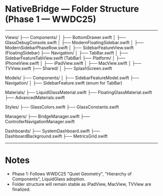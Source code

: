 # NativeBridge — Folder Structure (Phase 1 — WWDC25)

---

Views/
├── Components/
│   ├── BottomDrawer.swift
│   ├── GlassDebugConsole.swift
│   ├── ModernFloatingSidebar.swift
│   ├── ModernSidebarPhaseRow.swift
│   ├── SidebarFeatureView.swift (FloatingSidebar)
├── Navigation/
│   ├── TabBar.swift
│   ├── SidebarFeatureTabView.swift (TabBar)
├── Platform/
│   ├── iPhoneView.swift
│   ├── iPadView.swift
│   ├── MacView.swift
│   ├── TVView.swift
├── Shared/
│   ├── SplashScreen.swift

Models/
├── Components/
│   ├── SidebarFeatureModel.swift
├── Navigation/
│   ├── SidebarFeature.swift (enum for TabBar)

Materials/
├── LiquidGlassMaterial.swift
├── FloatingGlassMaterial.swift
├── AdvancedMaterials.swift

Styles/
├── GlassColors.swift
├── GlassConstants.swift

Managers/
├── BridgeManager.swift
├── ControllerNavigationManager.swift

Dashboards/
├── SystemDashboard.swift
├── DashboardBackground.swift
├── MetricsGrid.swift

---

# Notes

- Phase 1: Follows WWDC25 "Quiet Geometry", "Hierarchy of Components", LiquidGlass adoption.
- Folder structure will remain stable as iPadView, MacView, TVView are finalized.
